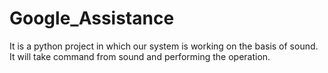 # Google_Assistance
It is a python project in which our system is working on the basis of sound. It will take command from sound and performing the operation.
